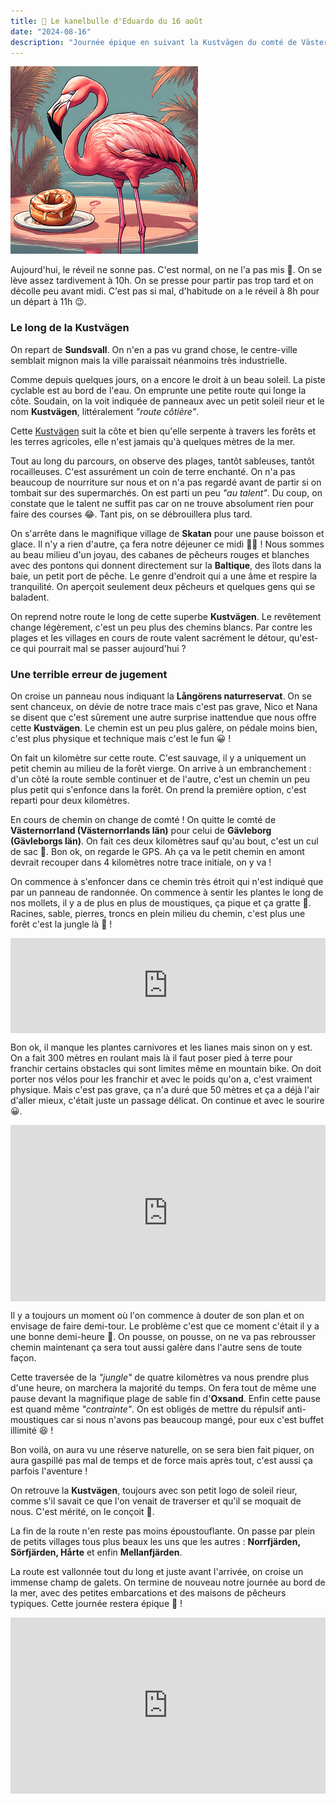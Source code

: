 ```yaml
---
title: 🥮 Le kanelbulle d'Eduardo du 16 août
date: "2024-08-16"
description: "Journée épique en suivant la Kustvägen du comté de Västernorrland à celui de Gävleborg !"
---
```


![Kanelbullar d'Eduardo](../kanelbullar_eduardo.png)

Aujourd'hui, le réveil ne sonne pas. C'est normal, on ne l'a pas mis 🤭. On se lève assez tardivement à 10h. On se presse pour partir pas trop tard et on décolle peu avant midi. C'est pas si mal, d'habitude on a le réveil à 8h pour un départ à 11h 😉.

### Le long de la Kustvägen
On repart de **Sundsvall**. On n'en a pas vu grand chose, le centre-ville semblait mignon mais la ville paraissait néanmoins très industrielle.

Comme depuis quelques jours, on a encore le droit à un beau soleil. La piste cyclable est au bord de l'eau. On emprunte une petite route qui longe la côte. Soudain, on la voit indiquée de panneaux avec un petit soleil rieur et le nom **Kustvägen**, littéralement *"route côtière"*.

Cette [Kustvägen](https://www.kustvägen.se) suit la côte et bien qu'elle serpente à travers les forêts et les terres agricoles, elle n'est jamais qu'à quelques mètres de la mer.

Tout au long du parcours, on observe des plages, tantôt sableuses, tantôt rocailleuses. C'est assurément un coin de terre enchanté. On n'a pas beaucoup de nourriture sur nous et on n'a pas regardé avant de partir si on tombait sur des supermarchés. On est parti un peu *"au talent"*. Du coup, on constate que le talent ne suffit pas car on ne trouve absolument rien pour faire des courses 😂. Tant pis, on se débrouillera plus tard.

On s'arrête dans le magnifique village de **Skatan** pour une pause boisson et glace. Il n'y a rien d'autre, ça fera notre déjeuner ce midi 🍨😋 ! Nous sommes au beau milieu d'un joyau, des cabanes de pêcheurs rouges et blanches avec des pontons qui donnent directement sur la **Baltique**, des îlots dans la baie, un petit port de pêche. Le genre d'endroit qui a une âme et respire la tranquilité. On aperçoit seulement deux pêcheurs et quelques gens qui se baladent. 

On reprend notre route le long de cette superbe **Kustvägen**. Le revêtement change légèrement, c'est un peu plus des chemins blancs. Par contre les plages et les villages en cours de route valent sacrément le détour, qu'est-ce qui pourrait mal se passer aujourd'hui ?

### Une terrible erreur de jugement

On croise un panneau nous indiquant la **Långörens naturreservat**. On se sent chanceux, on dévie de notre trace mais c'est pas grave, Nico et Nana se disent que c'est sûrement une autre surprise inattendue que nous offre cette **Kustvägen**. Le chemin est un peu plus galère, on pédale moins bien, c'est plus physique et technique mais c'est le fun 😀 !

On fait un kilomètre sur cette route. C'est sauvage, il y a uniquement un petit chemin au milieu de la forêt vierge. On arrive à un embranchement : d'un côté la route semble continuer et de l'autre, c'est un chemin un peu plus petit qui s'enfonce dans la forêt. On prend la première option, c'est reparti pour deux kilomètres.

En cours de chemin on change de comté ! On quitte le comté de **Västernorrland (Västernorrlands län)** pour celui de **Gävleborg (Gävleborgs län)**. On fait ces deux kilomètres sauf qu'au bout, c'est un cul de sac 🤔. Bon ok, on regarde le GPS. Ah ça va le petit chemin en amont devrait recouper dans 4 kilomètres notre trace initiale, on y va !

On commence à s'enfoncer dans ce chemin très étroit qui n'est indiqué que par un panneau de randonnée. On commence à sentir les plantes le long de nos mollets, il y a de plus en plus de moustiques, ça pique et ça gratte 😬. Racines, sable, pierres, troncs en plein milieu du chemin, c'est plus une forêt c'est la jungle là 🐒 !

<div style="left: 0; width: 100%; height: 152px; position: relative;"><iframe src="https://open.spotify.com/embed/track/0G21yYKMZoHa30cYVi1iA8?utm_source=oembed" style="top: 0; left: 0; width: 100%; height: 100%; position: absolute; border: 0;" allowfullscreen allow="clipboard-write; encrypted-media; fullscreen; picture-in-picture;"></iframe></div>

Bon ok, il manque les plantes carnivores et les lianes mais sinon on y est. On a fait 300 mètres en roulant mais là il faut poser pied à terre pour franchir certains obstacles qui sont limites même en mountain bike. On doit porter nos vélos pour les franchir et avec le poids qu'on a, c'est vraiment physique. Mais c'est pas grave, ça n'a duré que 50 mètres et ça a déjà l'air d'aller mieux, c'était juste un passage délicat. On continue et avec le sourire 😀. 

<div style="width: 100%; height: 0; position: relative; padding-bottom: 56%;"><iframe src="https://giphy.com/embed/3orif9cvf1QZWWaY36" style="top: 0; left: 0; width: 100%; height: 100%; position: absolute; border: 0;" allowfullscreen scrolling="no" allow="encrypted-media;" class="giphy-embed"></iframe></div>

Il y a toujours un moment où l'on commence à douter de son plan et on envisage de faire demi-tour. Le problème c'est que ce moment c'était il y a une bonne demi-heure 🤣. On pousse, on pousse, on ne va pas rebrousser chemin maintenant ça sera tout aussi galère dans l'autre sens de toute façon.

Cette traversée de la *"jungle"* de quatre kilomètres va nous prendre plus d'une heure, on marchera la majorité du temps. On fera tout de même une pause devant la magnifique plage de sable fin d'**Oxsand**. Enfin cette pause est quand même *"contrainte"*. On est obligés de mettre du répulsif anti-moustiques car si nous n'avons pas beaucoup mangé, pour eux c'est buffet illimité 😆 !

Bon voilà, on aura vu une réserve naturelle, on se sera bien fait piquer, on aura gaspillé pas mal de temps et de force mais après tout, c'est aussi ça parfois l'aventure !

On retrouve la **Kustvägen**, toujours avec son petit logo de soleil rieur, comme s'il savait ce que l'on venait de traverser et qu'il se moquait de nous. C'est mérité, on le conçoit 🤭.

La fin de la route n'en reste pas moins époustouflante. On passe par plein de petits villages tous plus beaux les uns que les autres : **Norrfjärden, Sörfjärden, Hårte** et enfin **Mellanfjärden**.

La route est vallonnée tout du long et juste avant l'arrivée, on croise un immense champ de galets. On termine de nouveau notre journée au bord de la mer, avec des petites embarcations et des maisons de pêcheurs typiques. Cette journée restera épique 🤩 !

<div style="width: 100%; height: 0; position: relative; padding-bottom: 56%;"><iframe src="https://giphy.com/embed/FaccRs2HBiqVb328DE" style="top: 0; left: 0; width: 100%; height: 100%; position: absolute; border: 0;" allowfullscreen scrolling="no" allow="encrypted-media;" class="giphy-embed"></iframe></div>

